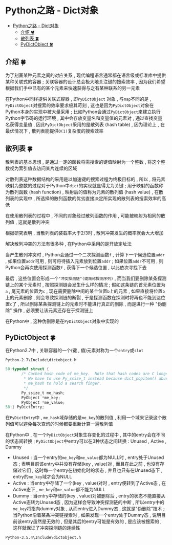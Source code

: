 # Python之路 - Dict对象
<!-- TOC -->

- [Python之路 - Dict对象](#python之路---dict对象)
    - [介绍  🍀](#介绍--🍀)
    - [散列表  🍀](#散列表--🍀)
    - [PyDictObject  🍀](#pydictobject--🍀)

<!-- /TOC -->
## 介绍  🍀

为了刻画某种元素之间的对应关系 , 现代编程语言通常都在语言级或标准库中提供某种关联式的容器 ; 关联容器的设计总会极大地关注键的搜索效率 , 因为我们希望根据我们手中已有的某个元素来快速获得与之有某种联系的另一元素

在Python中同样提供关联式容器 , 即`PyDictObject` 对象 , 与`map`不同的是 , `PyDictObject`对搜索的效率要求极其苛刻 , 这也是因为`PyDictObject`对象在Python本身的实现中被大量采用 ; 比如Python会通过`PyDictObject`来建立执行Python字节码的运行环境 , 其中会存放变量名和变量值的元素对 , 通过查找变量名获得变量值 , 因此`PyDictObject`采用的是散列表 (hash table) , 因为理论上 , 在最优情况下 , 散列表能提供`O(1)`复杂度的搜索效率

## 散列表  🍀

散列表的基本思想 , 是通过一定的函数将需搜索的键值映射为一个整数 , 将这个整数视为索引值去访问某片连续的区域

对散列表这种数据结构的采用是以加速键的搜索过程为终极目标的 , 所以 , 将元素映射为整数的过程对于Python中`dict`的实现就显得尤为关键 ; 用于映射的函数称为散列函数 (hash function) , 映射后的值称为元素的散列值 (hash value) , 在散列表的实现中 , 所选择的散列函数的优劣直接决定所实现的散列表的搜索效率的高低

在使用散列表的过程中 , 不同的对象经过散列函数的作用 , 可能被映射为相同的散列值 , 这就是散列冲突

根据研究表明 , 当散列表的装载率大于2/3时 , 散列冲突发生的概率就会大大增加

解决散列冲突的方法有很多种 , 在Python中采用的是开放定址法

当产生散列冲突时 , Python会通过一个二次探测函数`f` , 计算下一个候选位置`addr` , 如果位置`addr`可用 , 则可将待插入元素放到位置`addr` ; 如果位置`addr`不可用 , 则Python会再次使用探测函数`f` , 获得下一个候选位置 , 以此依次寻找下去

最后 , 这些位置会形成一个`"冲突探测链"(或简称探测序列)` , 而当我们要删除某条探测链上的某个元素时 , 按照探测链会发生什么样的情况 ; 假如这条链的首元素位置为`a` , 尾元素的位置为`c` , 现在需要删除中间的某个位置`b`上的元素 , 如果直接将位置`b`上的元素删除 , 则会导致探测链的断裂 , 于是探测函数在探测时将再也不能到达位置`c`了 , 所以删除某条探测链上的元素时不能进行真正的删除 , 而是进行一种 "伪删除" 操作 , 必须要让该元素还存在于探测链上

在Python中 , 这种伪删除是在`PyDictObject`对象中实现的

## PyDictObject  🍀

在Python2.7中 , 关联容器的一个(键 , 值)元素对称为一个`entry`或`slot`

`Python-2.7\Include\dictobject.h`

```C
50:typedef struct {
       /* Cached hash code of me_key.  Note that hash codes are C longs.
        * We have to use Py_ssize_t instead because dict_popitem() abuses
        * me_hash to hold a search finger.
        */
       Py_ssize_t me_hash;
       PyObject *me_key;
       PyObject *me_value;
58:} PyDictEntry;
```

在`PyDictEntry`中 , `me_hash`域存储的是`me_key`的散列值 , 利用一个域来记录这个散列值可以避免每次查询的时候都要重新计算一遍散列值

在Python中 , 在一个`PyDictObject`对象生存变化的过程中 , 其中的entry会在不同的状态间转换 ; `PyDictObject`中entry可以在3种状态之间转换 : Unused , Active , Dummy

- Unused : 当一个entry的`me_key`和`me_value`都为NULL时 , entry处于Unused态 ; 表明目前该entry中并没有存储(key , value)对 , 而且在此之前 , 也没有存储过它们 , 这时每一个entry在初始化时的状态 , 并且也只有在Unused态下 , entry的`me_key`域才会为NULL
- Active : 当entry中存储了一个(key , value)对时 , entry便转到了Active态 , 在Active态下 , `me_key`和`me_value`都不能为NULL 
- Dummy : 当entry中存储的(key , value)对被删除后 , entry的状态不能直接从Active态转为Unused态 , 因为这样会导致冲突探测链的中断 , 所以entry中的`me_key`将指向dummy对象 , 从而entry进入Dummy态 , 这就是"伪删除"技术 ; 当Python沿着某条冲突链搜索时 , 如果发现一个entry处于Dummy态 , 说明目前该entry虽然是无效的 , 但是其后的entry可能是有效的 , 是应该被搜索的 , 这样就保证了冲突探测链的连续性

`Python-3.5.4\Include\dictobject.h`



